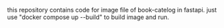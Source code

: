 this repository contains code for image file of book-catelog in fastapi.
just use "docker compose up --build" to build image and run.
